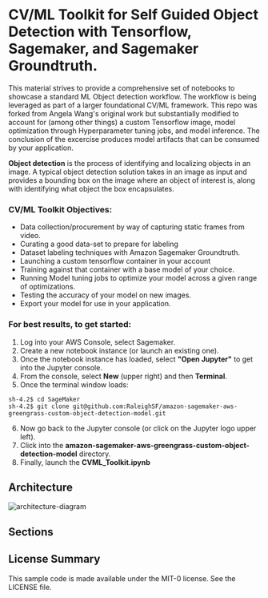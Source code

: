 # CV/ML Toolkit for Self Guided Object Detection with Tensorflow, Sagemaker, and Sagemaker Groundtruth.

This material strives to provide a comprehensive set of notebooks to showcase a standard ML Object detection workflow. The workflow is being leveraged as part of a larger foundational CV/ML framework. This repo was forked from Angela Wang's original work but substantially modified to account for (among other things) a custom Tensorflow image, model optimization through Hyperparameter tuning jobs, and model inference. The conclusion of the excercise produces model artifacts that can be consumed by your application. 

**Object detection** is the process of identifying and localizing objects in an image. A typical object detection solution takes in an image as input and provides a bounding box on the image where an object of interest is, along with identifying what object the box encapsulates.

### CV/ML Toolkit Objectives:
* Data collection/procurement by way of capturing static frames from video.
* Curating a good data-set to prepare for labeling
* Dataset labeling techniques with Amazon Sagemaker Groundtruth.
* Launching a custom tensorflow container in your account
* Training against that container with a base model of your choice.
* Running Model tuning jobs to optimize your model across a given range of optimizations.
* Testing the accuracy of your model on new images.
* Export your model for use in your application.

### For best results, to get started:
1. Log into your AWS Console, select Sagemaker.
1. Create a new notebook instance (or launch an existing one).
1. Once the notebook instance has loaded, select __"Open Jupyter"__ to get into the Jupyter console.
1. From the console, select __New__ (upper right) and then __Terminal__.
1. Once the terminal window loads:

```
sh-4.2$ cd SageMaker
sh-4.2$ git clone git@github.com:RaleighSF/amazon-sagemaker-aws-greengrass-custom-object-detection-model.git
```
6. Now go back to the Jupyter console (or click on the Jupyter logo upper left).
7. Click into the __amazon-sagemaker-aws-greengrass-custom-object-detection-model__ directory.
8. Finally, launch the __CVML_Toolkit.ipynb__



## Architecture 
![architecture-diagram](./imgs/architeture-diagram.png)

## Sections


## License Summary

This sample code is made available under the MIT-0 license. See the LICENSE file.
